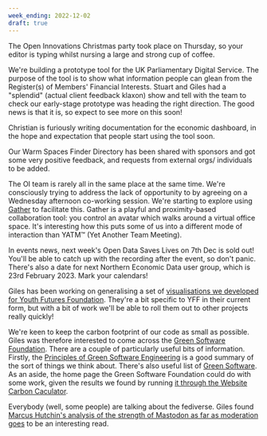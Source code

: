 ```yaml
---
week_ending: 2022-12-02
draft: true
---
```

The Open Innovations Christmas party took place on Thursday, so your editor is typing whilst nursing a large and strong cup of coffee.

We're building a prototype tool for the UK Parliamentary Digital Service. The purpose of the tool is to show what information people can glean from the Register(s) of Members' Financial Interests. Stuart and Giles had a "splendid" (actual client feedback klaxon) show and tell with the team to check our early-stage prototype was heading the right direction. The good news is that it is, so expect to see more on this soon!

Christian is furiously writing documentation for the economic dashboard, in the hope and expectation that people start using the tool soon.

Our Warm Spaces Finder Directory has been shared with sponsors and got some very positive feedback, and requests from external orgs/ individuals to be added.

The OI team is rarely all in the same place at the same time. We're consciously trying to address the lack of opportunity to  by agreeing on a Wednesday afternoon co-working session. We're starting to explore using [Gather](https://gather.town) to facilitate this. Gather is a playful and proximity-based collaboration tool: you control an avatar which walks around a virtual office space. It's interesting how this puts some of us into a different mode of interaction than YATM™ (Yet Another Team Meeting).

In events news, next week's Open Data Saves Lives on 7th Dec is sold out! You'll be able to catch up with the recording after the event, so don't panic. There's also a date for next Northern Economic Data user group, which is 23rd February 2023. Mark your calendars!

Giles has been working on generalising a set of [visualisations we developed for Youth Futures Foundation](https://data.youthfuturesfoundation.org/sample/). They're a bit specific to YFF in their current form, but with a bit of work we'll be able to roll them out to other projects really quickly!

We're keen to keep the carbon footprint of our code as small as possible. Giles was therefore interested to come across the [Green Software Foundation](https://greensoftware.foundation/). There are a couple of particularly useful bits of information. Firstly, the [Principles of Green Software Engineering](https://principles.green/) is a good summary of the sort of things we think about. There's also useful list of [Green Software](https://github.com/Green-Software-Foundation/awesome-green-software). As an aside, the home page the Green Software Foundation could do with some work, given the results we found by running [it through the Website Carbon Caculator](https://www.websitecarbon.com/website/greensoftware-foundation/).

Everybody (well, some people) are talking about the fediverse. Giles found [Marcus Hutchin's analysis of the strength of Mastodon as far as moderation goes](https://escapingtech.com/tech/opinions/i-was-wrong-about-mastodon-moderation.html) to be an interesting read.